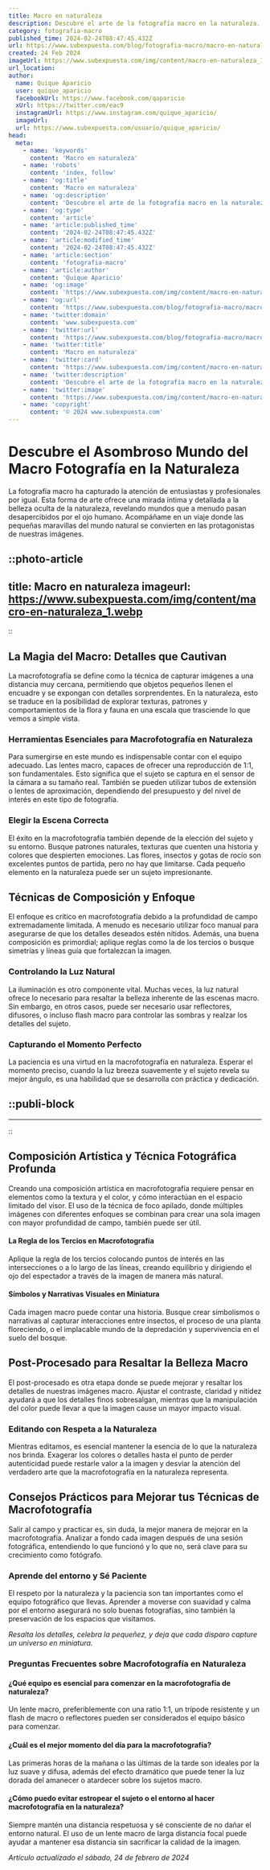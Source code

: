 ```yaml
---
title: Macro en naturaleza
description: Descubre el arte de la fotografía macro en la naturaleza. Consejos, técnicas y secretos para capturar la belleza infinita del mundo diminuto.
category: fotografia-macro
published_time: 2024-02-24T08:47:45.432Z
url: https://www.subexpuesta.com/blog/fotografia-macro/macro-en-naturaleza
created: 24 Feb 2024
imageUrl: https://www.subexpuesta.com/img/content/macro-en-naturaleza_1.webp
url_location:
author:
  name: Quique Aparicio
  user: quique_aparicio
  facebookUrl: https://www.facebook.com/qaparicio
  xUrl: https://twitter.com/eac9
  instagramUrl: https://www.instagram.com/quique_aparicio/
  imageUrl: 
  url: https://www.subexpuesta.com/usuario/quique_aparicio/
head:
  meta:
    - name: 'keywords'
      content: 'Macro en naturaleza'
    - name: 'robots'
      content: 'index, follow'
    - name: 'og:title'
      content: 'Macro en naturaleza'
    - name: 'og:description'
      content: 'Descubre el arte de la fotografía macro en la naturaleza. Consejos, técnicas y secretos para capturar la belleza infinita del mundo diminuto.'
    - name: 'og:type'
      content: 'article'
    - name: 'article:published_time'
      content: '2024-02-24T08:47:45.432Z'
    - name: 'article:modified_time'
      content: '2024-02-24T08:47:45.432Z'
    - name: 'article:section'
      content: 'fotografia-macro'
    - name: 'article:author'
      content: 'Quique Aparicio'
    - name: 'og:image'
      content: 'https://www.subexpuesta.com/img/content/macro-en-naturaleza_1.webp'
    - name: 'og:url'
      content: 'https://www.subexpuesta.com/blog/fotografia-macro/macro-en-naturaleza'
    - name: 'twitter:domain'
      content: 'www.subexpuesta.com'
    - name: 'twitter:url'
      content: 'https://www.subexpuesta.com/blog/fotografia-macro/macro-en-naturaleza'
    - name: 'twitter:title'
      content: 'Macro en naturaleza'
    - name: 'twitter:card'
      content: 'https://www.subexpuesta.com/img/content/macro-en-naturaleza_1.webp'
    - name: 'twitter:description'
      content: 'Descubre el arte de la fotografía macro en la naturaleza. Consejos, técnicas y secretos para capturar la belleza infinita del mundo diminuto.'
    - name: 'twitter:image'
      content: 'https://www.subexpuesta.com/img/content/macro-en-naturaleza_1.webp'
    - name: 'copyright'
      content: '© 2024 www.subexpuesta.com'
---
```

# Descubre el Asombroso Mundo del Macro Fotografía en la Naturaleza

La fotografía macro ha capturado la atención de entusiastas y profesionales por igual. Esta forma de arte ofrece una mirada íntima y detallada a la belleza oculta de la naturaleza, revelando mundos que a menudo pasan desapercibidos por el ojo humano. Acompáñame en un viaje donde las pequeñas maravillas del mundo natural se convierten en las protagonistas de nuestras imágenes.


::photo-article
---
title: Macro en naturaleza
imageurl: https://www.subexpuesta.com/img/content/macro-en-naturaleza_1.webp
---
::


## La Magia del Macro: Detalles que Cautivan

La macrofotografía se define como la técnica de capturar imágenes a una distancia muy cercana, permitiendo que objetos pequeños llenen el encuadre y se expongan con detalles sorprendentes. En la naturaleza, esto se traduce en la posibilidad de explorar texturas, patrones y comportamientos de la flora y fauna en una escala que trasciende lo que vemos a simple vista.

### Herramientas Esenciales para Macrofotografía en Naturaleza

Para sumergirse en este mundo es indispensable contar con el equipo adecuado. Las lentes macro, capaces de ofrecer una reproducción de 1:1, son fundamentales. Esto significa que el sujeto se captura en el sensor de la cámara a su tamaño real. También se pueden utilizar tubos de extensión o lentes de aproximación, dependiendo del presupuesto y del nivel de interés en este tipo de fotografía.

### Elegir la Escena Correcta

El éxito en la macrofotografía también depende de la elección del sujeto y su entorno. Busque patrones naturales, texturas que cuenten una historia y colores que despierten emociones. Las flores, insectos y gotas de rocío son excelentes puntos de partida, pero no hay que limitarse. Cada pequeño elemento en la naturaleza puede ser un sujeto impresionante.

## Técnicas de Composición y Enfoque

El enfoque es crítico en macrofotografía debido a la profundidad de campo extremadamente limitada. A menudo es necesario utilizar foco manual para asegurarse de que los detalles deseados estén nítidos. Además, una buena composición es primordial; aplique reglas como la de los tercios o busque simetrías y líneas guía que fortalezcan la imagen.

### Controlando la Luz Natural

La iluminación es otro componente vital. Muchas veces, la luz natural ofrece lo necesario para resaltar la belleza inherente de las escenas macro. Sin embargo, en otros casos, puede ser necesario usar reflectores, difusores, o incluso flash macro para controlar las sombras y realzar los detalles del sujeto.

### Capturando el Momento Perfecto

La paciencia es una virtud en la macrofotografía en naturaleza. Esperar el momento preciso, cuando la luz breeza suavemente y el sujeto revela su mejor ángulo, es una habilidad que se desarrolla con práctica y dedicación.


  ::publi-block
  ---
  ---
  ::
  
  
## Composición Artística y Técnica Fotográfica Profunda

Creando una composición artística en macrofotografía requiere pensar en elementos como la textura y el color, y cómo interactúan en el espacio limitado del visor. El uso de la técnica de foco apilado, donde múltiples imágenes con diferentes enfoques se combinan para crear una sola imagen con mayor profundidad de campo, también puede ser útil.

#### La Regla de los Tercios en Macrofotografía

Aplique la regla de los tercios colocando puntos de interés en las intersecciones o a lo largo de las líneas, creando equilibrio y dirigiendo el ojo del espectador a través de la imagen de manera más natural.

#### Símbolos y Narrativas Visuales en Miniatura

Cada imagen macro puede contar una historia. Busque crear simbolismos o narrativas al capturar interacciones entre insectos, el proceso de una planta floreciendo, o el implacable mundo de la depredación y supervivencia en el suelo del bosque.

## Post-Procesado para Resaltar la Belleza Macro

El post-procesado es otra etapa donde se puede mejorar y resaltar los detalles de nuestras imágenes macro. Ajustar el contraste, claridad y nitidez ayudará a que los detalles finos sobresalgan, mientras que la manipulación del color puede llevar a que la imagen cause un mayor impacto visual.

### Editando con Respeta a la Naturaleza

Mientras editamos, es esencial mantener la esencia de lo que la naturaleza nos brinda. Exagerar los colores o detalles hasta el punto de perder autenticidad puede restarle valor a la imagen y desviar la atención del verdadero arte que la macrofotografía en la naturaleza representa.

## Consejos Prácticos para Mejorar tus Técnicas de Macrofotografía

Salir al campo y practicar es, sin duda, la mejor manera de mejorar en la macrofotografía. Analizar a fondo cada imagen después de una sesión fotográfica, entendiendo lo que funcionó y lo que no, será clave para su crecimiento como fotógrafo.

### Aprende del entorno y Sé Paciente

El respeto por la naturaleza y la paciencia son tan importantes como el equipo fotográfico que llevas. Aprender a moverse con suavidad y calma por el entorno asegurará no solo buenas fotografías, sino también la preservación de los espacios que visitamos.

_Resalta los detalles, celebra la pequeñez, y deja que cada disparo capture un universo en miniatura._

### Preguntas Frecuentes sobre Macrofotografía en Naturaleza

#### ¿Qué equipo es esencial para comenzar en la macrofotografía de naturaleza?
Un lente macro, preferiblemente con una ratio 1:1, un trípode resistente y un flash de macro o reflectores pueden ser considerados el equipo básico para comenzar.

#### ¿Cuál es el mejor momento del día para la macrofotografía?
Las primeras horas de la mañana o las últimas de la tarde son ideales por la luz suave y difusa, además del efecto dramático que puede tener la luz dorada del amanecer o atardecer sobre los sujetos macro.

#### ¿Cómo puedo evitar estropear el sujeto o el entorno al hacer macrofotografía en la naturaleza?
Siempre mantén una distancia respetuosa y sé consciente de no dañar el entorno natural. El uso de un lente macro de larga distancia focal puede ayudar a mantener esa distancia sin sacrificar la calidad de la imagen.

_Artículo actualizado el sábado, 24 de febrero de 2024_